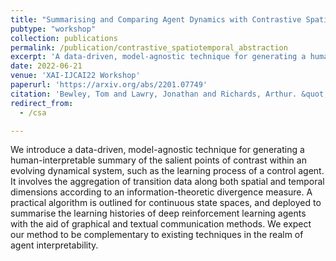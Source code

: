 ```yaml
---
title: "Summarising and Comparing Agent Dynamics with Contrastive Spatiotemporal Abstraction"
pubtype: "workshop"
collection: publications
permalink: /publication/contrastive_spatiotemporal_abstraction
excerpt: 'A data-driven, model-agnostic technique for generating a human-interpretable summary of the salient points of contrast within an evolving dynamical system.'
date: 2022-06-21
venue: 'XAI-IJCAI22 Workshop'
paperurl: 'https://arxiv.org/abs/2201.07749'
citation: 'Bewley, Tom and Lawry, Jonathan and Richards, Arthur. &quot;Summarising and Comparing Agent Dynamics with Contrastive Spatiotemporal Abstraction&quot; <i>XAI-IJCAI22 Workshop</i>. 2022.'
redirect_from: 
  - /csa

---
```


We introduce a data-driven, model-agnostic technique for generating a human-interpretable summary of the salient points of contrast within an evolving dynamical system, such as the learning process of a control agent. It involves the aggregation of transition data along both spatial and temporal dimensions according to an information-theoretic divergence measure. A practical algorithm is outlined for continuous state spaces, and deployed to summarise the learning histories of deep reinforcement learning agents with the aid of graphical and textual communication methods. We expect our method to be complementary to existing techniques in the realm of agent interpretability.